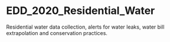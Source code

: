 # EDD_2020_Residential_Water
Residential water data collection, alerts for water leaks, water bill extrapolation and conservation practices.
